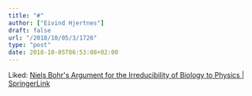 ```yaml
---
title: "#"
author: ["Eivind Hjertnes"]
draft: false
url: "/2018/10/05/3/1726"
type: "post"
date: 2018-10-05T06:53:08+02:00
---
```


Liked:
[Niels
Bohr's Argument for the Irreducibility of Biology to Physics |
SpringerLink](https://link.springer.com/chapter/10.1007/978-94-015-8106-6%5F10)

